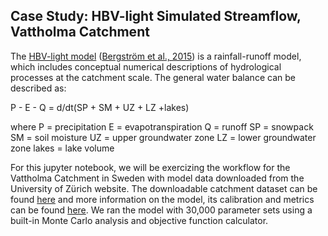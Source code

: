 ## Case Study: HBV-light Simulated Streamflow, Vattholma Catchment

The [HBV-light model](https://en.wikipedia.org/wiki/HBV_hydrology_model) ([Bergström et al., 2015](https://onlinelibrary.wiley.com/doi/abs/10.1002/hyp.10510)) is a rainfall-runoff model, which includes conceptual numerical descriptions of hydrological processes at the catchment scale. The general water balance can be described as:

P - E - Q = d/dt(SP + SM + UZ + LZ +lakes)

where 
P = precipitation
E = evapotranspiration
Q = runoff
SP = snowpack
SM = soil moisture
UZ = upper groundwater zone
LZ = lower groundwater zone
lakes = lake volume

For this jupyter notebook, we will be exercizing the workflow for the Vattholma Catchment in Sweden with model data downloaded from the University of Zürich website. The downloadable catchment dataset can be found [here](https://www.geo.uzh.ch/en/units/h2k/Services/HBV-Model.html) and more information on the model, its calibration and metrics can be found [here](https://www.hydrol-earth-syst-sci.net/16/3315/2012/hess-16-3315-2012.pdf). We ran the model with 30,000 parameter sets using a built-in Monte Carlo analysis and objective function calculator.
